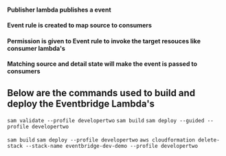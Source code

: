 #### Publisher lambda publishes a event
#### Event rule is created to map source to consumers 
#### Permission is given to Event rule to invoke the target resouces like consumer lambda's
#### Matching source and detail state will make the event is passed to consumers

## Below are the commands used to build and deploy the Eventbridge Lambda's


`sam validate --profile developertwo`
`sam build`
`sam deploy --guided --profile developertwo`

`sam build`
`sam deploy --profile developertwo`
`aws cloudformation delete-stack --stack-name eventbridge-dev-demo --profile developertwo`